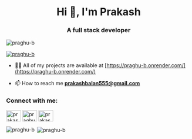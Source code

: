 <h1 align="center">Hi 👋, I'm Prakash</h1>
<h3 align="center">A full stack developer</h3>

<p align="left"> <img src="https://komarev.com/ghpvc/?username=praghu-b&label=Profile%20views&color=0e75b6&style=flat" alt="praghu-b" /> </p>

<p align="left"> <a href="https://github.com/ryo-ma/github-profile-trophy"><img src="https://github-profile-trophy.vercel.app/?username=praghu-b" alt="praghu-b" /></a> </p>

- 👨‍💻 All of my projects are available at [https://praghu-b.onrender.com/](https://praghu-b.onrender.com/)

- 📫 How to reach me **prakashbalan555@gmail.com**

<h3 align="left">Connect with me:</h3>
<p align="left">
<a href="https://linkedin.com/in/prakash-balamurugan" target="blank"><img align="center" src="https://raw.githubusercontent.com/rahuldkjain/github-profile-readme-generator/master/src/images/icons/Social/linked-in-alt.svg" alt="prakash-balamurugan" height="30" width="40" /></a>
<a href="https://instagram.com/praghu._b" target="blank"><img align="center" src="https://raw.githubusercontent.com/rahuldkjain/github-profile-readme-generator/master/src/images/icons/Social/instagram.svg" alt="praghu._b" height="30" width="40" /></a>
<a href="https://www.leetcode.com/prakashbalan555" target="blank"><img align="center" src="https://raw.githubusercontent.com/rahuldkjain/github-profile-readme-generator/master/src/images/icons/Social/leet-code.svg" alt="prakashbalan555" height="30" width="40" /></a>
</p>

<p><img align="left" src="https://github-readme-stats.vercel.app/api/top-langs?username=praghu-b&show_icons=true&locale=en&layout=compact" alt="praghu-b" /></p>

<p>&nbsp;<img align="center" src="https://github-readme-stats.vercel.app/api?username=praghu-b&show_icons=true&locale=en" alt="praghu-b" /></p>
